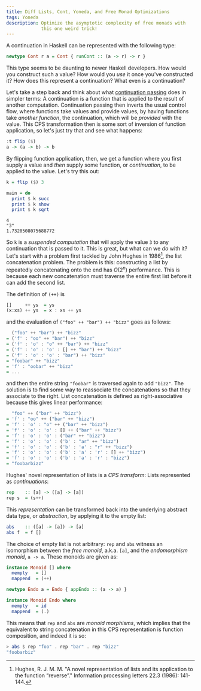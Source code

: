 ```yaml
---
title: Diff Lists, Cont, Yoneda, and Free Monad Optimizations
tags: Yoneda
description: Optimize the asymptotic complexity of free monads with
             this one weird trick!
---
```


A continuation in Haskell can be represented with the following type:

```haskell
newtype Cont r a = Cont { runCont :: (a -> r) -> r }
```

This type seems to be daunting to newer Haskell developers.
How would you construct such a value?
How would you *use* it once you've constructed it?
How does this represent a continuation? What even is a continuation?

Let's take a step back and think about what [continuation passing][CPS] does in simpler terms:
A continuation is a function that is applied to the result of another computation.
Continuation passing then inverts the usual control flow, where functions take values and provide values,
by having functions take *another function*, the continuation, which will be *provided* with the value.
This CPS transformation then is some sort of inversion of function application, so let's just try that and see what happens:

[CPS]: http://en.wikibooks.org/wiki/Haskell/Continuation_passing_style

```haskell
:t flip ($)
a -> (a -> b) -> b

```

By flipping function application, then, we get a function where you first supply a value
and *then* supply some function, or *continuation*, to be applied to the value.
Let's try this out:

```haskell
k = flip ($) 3

main = do
  print $ k succ
  print $ k show
  print $ k sqrt
```

```output
4
"3"
1.7320508075688772
```

So `k` is a *suspended computation* that will apply the value `3` to any continuation that is passed to it.
This is great, but what can we *do* with it? Let's start with a problem first tackled by John Hughes in 1986[^hughes],
the list concatenation problem.
The problem is this: constructing a list by repeatedly concatenating onto the end has $O(2^n)$ performance.
This is because each new concatenation must traverse the entire first list before it can add the second list.

[^hughes]: Hughes, R. J. M. M. "A novel representation of lists and its application to the function “reverse”."
           Information processing letters 22.3 (1986): 141-144.

The definition of `(++)` is

```haskell
[]     ++ ys  = ys
(x:xs) ++ ys  = x : xs ++ ys
```

and the evaluation of `("foo" ++ "bar") ++ "bizz"` goes as follows:

```haskell
  ("foo" ++ "bar") ++ "bizz"
= ('f' : "oo" ++ "bar") ++ "bizz"
= ('f' : 'o' : "o" ++ "bar") ++ "bizz"
= ('f' : 'o' : 'o' : [] ++ "bar") ++ "bizz"
= ('f' : 'o' : 'o' : "bar") ++ "bizz"
= "foobar" ++ "bizz"
= 'f' : "oobar" ++ "bizz"
= ...
```

and then the entire string `"foobar"` is traversed again to add `"bizz"`.
The solution is to find some way to reassociate the concatenations so that they associate to the right.
List concatenation is defined as right-associative because this gives linear performance:

```haskell
  "foo" ++ ("bar" ++ "bizz")
= 'f' : "oo" ++ ("bar" ++ "bizz")
= 'f' : 'o' : "o" ++ ("bar" ++ "bizz")
= 'f' : 'o' : 'o' : [] ++ ("bar" ++ "bizz")
= 'f' : 'o' : 'o' : ("bar" ++ "bizz")
= 'f' : 'o' : 'o' : ('b' : "ar" ++ "bizz")
= 'f' : 'o' : 'o' : ('b' : 'a' : "r" ++ "bizz")
= 'f' : 'o' : 'o' : ('b' : 'a' : 'r' : [] ++ "bizz")
= 'f' : 'o' : 'o' : ('b' : 'a' : 'r' : "bizz")
= "foobarbizz"
```

Hughes' novel representation of lists is a *CPS transform*: Lists represented as *continuations*:

```haskell
rep    :: [a] -> ([a] -> [a])
rep s  = (s++)
```

This *representation* can be transformed back into the underlying abstract data type, or *abstraction*, by applying it to the empty list:

```haskell
abs    :: ([a] -> [a]) -> [a]
abs f  = f []
```

The choice of empty list is not arbitrary: `rep` and `abs` witness an isomorphism between the *free monoid*, a.k.a. `[a]`, and the *endomorphism monoid*, `a -> a`. These monoids are given as:

```haskell
instance Monoid [] where
  mempty   = []
  mappend  = (++)

newtype Endo a = Endo { appEndo :: (a -> a) }

instance Monoid Endo where
  mempty   = id
  mappend  = (.)
```

This means that `rep` and `abs` are *monoid morphisms*, which implies that the equivalent to string concatenation in this CPS representation is function composition, and indeed it is so:

```haskell
> abs $ rep "foo" . rep "bar" . rep "bizz"
"foobarbiz"
```
